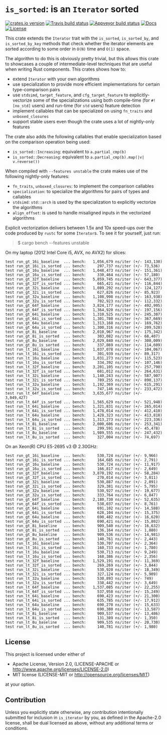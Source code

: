 # `is_sorted`: is an `Iterator` sorted

[![crates.io version][crate-shield]][crate] [![Travis build status][travis-shield]][travis] [![Appveyor build status][appveyor-shield]][appveyor] [![Docs][docs-shield]][docs] [![License][license-shield]][license]


This crate extends the `Iterator` trait with the `is_sorted`, `is_sorted_by`,
and `is_sorted_by_key` methods that check whether the iterator elements are
sorted according to some order in `O(N)` time and `O(1)` space. 

The algorithm to do this is obviously pretty trivial, but this allows this crate
to showcases a couple of intermediate-level techniques that are useful when
writing Rust components. This crates shows how to:

* extend `Iterator` with your own algorithms
* use specialization to provide more efficient implementations for
  certain type-comparison pairs
* use `stdsimd`, `target_feature`, and `cfg_target_feature` to
  explicitly-vectorize some of the specializations using both compile-time (for
  `#![no_std]` users) and run-time (for `std` users) feature detection
* implement callables that can be specialized on using `fn_traits` and
  `unboxed_closures`
* support stable users even though the crate uses a lot of nightly-only features

The crate also adds the following callables that enable specialization based on
the comparison operation being used:

* `is_sorted::Increasing`: equivalent to `a.partial_cmp(b)`
* `is_sorted::Decreasing`: equivalent to `a.partial_cmp(b).map(|v| v.reverse())`

When compiled with `--features unstable` the crate makes use of the following
nightly-only features:

* `fn_traits`, `unboxed_closures`: to implement the comparison callables
* `specialization`: to specialize the algorithms for pairs of types and callables
* `stdsimd`: `std::arch` is used by the specialization to explicitly vectorize the algorithms
* `align_offset`: is used to handle misaligned inputs in the vectorized algorithms

Explicit vectorization delivers between 1.5x and 10x speed-ups over the code
produced by `rustc` for some `Iterator`s. To see it for yourself, just run:

>$ cargo bench --features unstable

On my laptop (2012 Intel Core i5, AVX, no AVX2) for slices:

```shell
test run_gt_16i_baseline  ... bench:   1,056,679 ns/iter (+/- 143,130)
test run_gt_16i_is_sorted ... bench:     297,737 ns/iter (+/- 73,536)
test run_gt_16u_baseline  ... bench:   1,048,473 ns/iter (+/- 151,361)
test run_gt_16u_is_sorted ... bench:     330,464 ns/iter (+/- 57,180)
test run_gt_32f_baseline  ... bench:   5,859,745 ns/iter (+/- 643,377)
test run_gt_32f_is_sorted ... bench:     665,421 ns/iter (+/- 116,844)
test run_gt_32i_baseline  ... bench:   1,089,292 ns/iter (+/- 124,127)
test run_gt_32i_is_sorted ... bench:     627,826 ns/iter (+/- 85,923)
test run_gt_32u_baseline  ... bench:   1,108,998 ns/iter (+/- 163,938)
test run_gt_32u_is_sorted ... bench:     702,923 ns/iter (+/- 112,332)
test run_gt_64f_baseline  ... bench:   3,824,177 ns/iter (+/- 492,995)
test run_gt_64f_is_sorted ... bench:   1,364,920 ns/iter (+/- 197,156)
test run_gt_64i_baseline  ... bench:   1,310,525 ns/iter (+/- 245,387)
test run_gt_64i_is_sorted ... bench:   1,301,780 ns/iter (+/- 367,669)
test run_gt_64u_baseline  ... bench:   1,313,168 ns/iter (+/- 169,762)
test run_gt_64u_is_sorted ... bench:   1,300,316 ns/iter (+/- 209,528)
test run_gt_8i_baseline   ... bench:   2,010,967 ns/iter (+/- 175,342)
test run_gt_8i_is_sorted  ... bench:     303,082 ns/iter (+/- 68,407)
test run_gt_8u_baseline   ... bench:   2,029,840 ns/iter (+/- 300,009)
test run_gt_8u_is_sorted  ... bench:     337,869 ns/iter (+/- 114,609)
test run_lt_16i_baseline  ... bench:   1,037,078 ns/iter (+/- 104,067)
test run_lt_16i_is_sorted ... bench:     301,939 ns/iter (+/- 89,317)
test run_lt_16u_baseline  ... bench:   1,031,273 ns/iter (+/- 115,523)
test run_lt_16u_is_sorted ... bench:     334,392 ns/iter (+/- 107,146)
test run_lt_32f_baseline  ... bench:   3,201,105 ns/iter (+/- 257,790)
test run_lt_32f_is_sorted ... bench:     681,012 ns/iter (+/- 264,631)
test run_lt_32i_baseline  ... bench:   1,140,243 ns/iter (+/- 587,907)
test run_lt_32i_is_sorted ... bench:     789,255 ns/iter (+/- 890,137)
test run_lt_32u_baseline  ... bench:   1,192,369 ns/iter (+/- 615,291)
test run_lt_32u_is_sorted ... bench:     747,146 ns/iter (+/- 233,472)
test run_lt_64f_baseline  ... bench:   3,635,677 ns/iter (+/- 3,049,427)
test run_lt_64f_is_sorted ... bench:   1,565,629 ns/iter (+/- 521,948)
test run_lt_64i_baseline  ... bench:   1,321,831 ns/iter (+/- 265,014)
test run_lt_64i_is_sorted ... bench:   1,478,014 ns/iter (+/- 412,410)
test run_lt_64u_baseline  ... bench:   1,428,323 ns/iter (+/- 413,818)
test run_lt_64u_is_sorted ... bench:   1,313,273 ns/iter (+/- 223,336)
test run_lt_8i_baseline   ... bench:   2,000,606 ns/iter (+/- 253,341)
test run_lt_8i_is_sorted  ... bench:     299,591 ns/iter (+/- 45,478)
test run_lt_8u_baseline   ... bench:   1,989,555 ns/iter (+/- 247,432)
test run_lt_8u_is_sorted  ... bench:     327,004 ns/iter (+/- 74,697)
```

On an Xeon(R) CPU E5-2695 v3 @ 2.30GHz:

```shell
test run_gt_16i_baseline  ... bench:     530,724 ns/iter (+/- 9,966)
test run_gt_16i_is_sorted ... bench:     164,685 ns/iter (+/- 2,791)
test run_gt_16u_baseline  ... bench:     530,724 ns/iter (+/- 11,917)
test run_gt_16u_is_sorted ... bench:     166,817 ns/iter (+/- 2,649)
test run_gt_32f_baseline  ... bench:   3,870,192 ns/iter (+/- 58,284)
test run_gt_32f_is_sorted ... bench:     270,014 ns/iter (+/- 3,011)
test run_gt_32i_baseline  ... bench:     530,887 ns/iter (+/- 2,091)
test run_gt_32i_is_sorted ... bench:     329,381 ns/iter (+/- 5,795)
test run_gt_32u_baseline  ... bench:     530,927 ns/iter (+/- 19,677)
test run_gt_32u_is_sorted ... bench:     333,764 ns/iter (+/- 6,847)
test run_gt_64f_baseline  ... bench:   2,180,730 ns/iter (+/- 52,635)
test run_gt_64f_is_sorted ... bench:     538,037 ns/iter (+/- 8,761)
test run_gt_64i_baseline  ... bench:     691,102 ns/iter (+/- 14,588)
test run_gt_64i_is_sorted ... bench:     628,104 ns/iter (+/- 15,375)
test run_gt_64u_baseline  ... bench:     690,482 ns/iter (+/- 16,620)
test run_gt_64u_is_sorted ... bench:     690,421 ns/iter (+/- 15,802)
test run_gt_8i_baseline   ... bench:     909,540 ns/iter (+/- 16,632)
test run_gt_8i_is_sorted  ... bench:     136,164 ns/iter (+/- 1,880)
test run_gt_8u_baseline   ... bench:     909,536 ns/iter (+/- 14,981)
test run_gt_8u_is_sorted  ... bench:     140,761 ns/iter (+/- 2,443)
test run_lt_16i_baseline  ... bench:     530,707 ns/iter (+/- 2,364)
test run_lt_16i_is_sorted ... bench:     160,733 ns/iter (+/- 1,780)
test run_lt_16u_baseline  ... bench:     530,713 ns/iter (+/- 9,249)
test run_lt_16u_is_sorted ... bench:     168,386 ns/iter (+/- 2,356)
test run_lt_32f_baseline  ... bench:   1,529,191 ns/iter (+/- 11,369)
test run_lt_32f_is_sorted ... bench:     269,269 ns/iter (+/- 3,844)
test run_lt_32i_baseline  ... bench:     530,920 ns/iter (+/- 18,349)
test run_lt_32i_is_sorted ... bench:     327,124 ns/iter (+/- 5,909)
test run_lt_32u_baseline  ... bench:     530,893 ns/iter (+/- 749)
test run_lt_32u_is_sorted ... bench:     338,442 ns/iter (+/- 3,649)
test run_lt_64f_baseline  ... bench:   1,537,085 ns/iter (+/- 22,255)
test run_lt_64f_is_sorted ... bench:     537,958 ns/iter (+/- 15,249)
test run_lt_64i_baseline  ... bench:     690,423 ns/iter (+/- 21,300)
test run_lt_64i_is_sorted ... bench:     635,785 ns/iter (+/- 17,912)
test run_lt_64u_baseline  ... bench:     690,270 ns/iter (+/- 15,633)
test run_lt_64u_is_sorted ... bench:     690,380 ns/iter (+/- 13,587)
test run_lt_8i_baseline   ... bench:     909,537 ns/iter (+/- 13,486)
test run_lt_8i_is_sorted  ... bench:     131,389 ns/iter (+/- 1,350)
test run_lt_8u_baseline   ... bench:     909,535 ns/iter (+/- 20,730)
test run_lt_8u_is_sorted  ... bench:     140,781 ns/iter (+/- 1,980)
```

## License

This project is licensed under either of

* Apache License, Version 2.0, (LICENSE-APACHE or http://www.apache.org/licenses/LICENSE-2.0)
* MIT license (LICENSE-MIT or http://opensource.org/licenses/MIT)

at your option.

## Contribution

Unless you explicitly state otherwise, any contribution intentionally submitted
for inclusion in `is_iterator` by you, as defined in the Apache-2.0 license, shall
be dual licensed as above, without any additional terms or conditions.

[travis-shield]: https://img.shields.io/travis/gnzlbg/is_sorted.svg?style=flat-square
[travis]: https://travis-ci.org/gnzlbg/is_sorted
[appveyor-shield]: https://img.shields.io/appveyor/ci/gnzlbg/is-sorted.svg?style=flat-square
[appveyor]: https://ci.appveyor.com/project/gnzlbg/is-sorted/branch/master
[docs-shield]: https://img.shields.io/badge/docs-online-blue.svg?style=flat-square
[docs]: https://docs.rs/crate/is-sorted/
[license-shield]: https://img.shields.io/badge/License-MIT%2FApache2.0-green.svg?style=flat-square
[license]: https://github.com/gnzlbg/is_sorted/blob/master/license.md
[crate-shield]: https://img.shields.io/crates/v/is_sorted.svg?style=flat-square
[crate]: https://crates.io/crates/is_sorted

